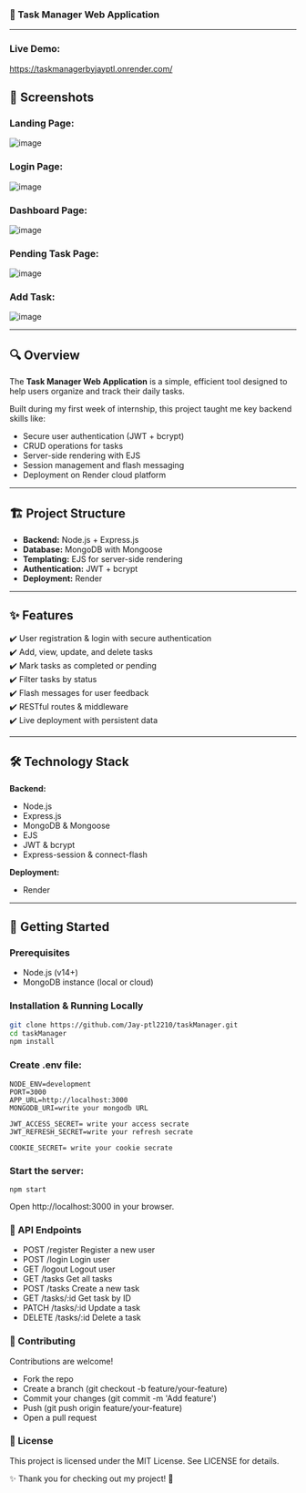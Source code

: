 ### 🚀 Task Manager Web Application

---
### Live Demo:

https://taskmanagerbyjayptl.onrender.com/

## 📸 Screenshots

### Landing Page:

![image](https://github.com/user-attachments/assets/ad0619c2-588a-4947-9cd6-8cbe14b9de6e)

### Login Page:

![image](https://github.com/user-attachments/assets/4485fb4a-6e41-4750-bfa1-21654dbd2b05)

###  Dashboard Page:

![image](https://github.com/user-attachments/assets/b89b65da-7232-4dda-9b7e-1bf1a8dfd3e2)

### Pending Task Page:

![image](https://github.com/user-attachments/assets/8df03d63-9a96-4a0b-83a0-dbe9c2784f5b)

### Add Task:

![image](https://github.com/user-attachments/assets/6fe8d93f-e4fc-4d5f-ba32-2cb7658a1145)

---

## 🔍 **Overview**

The **Task Manager Web Application** is a simple, efficient tool designed to help users organize and track their daily tasks.

Built during my first week of internship, this project taught me key backend skills like:

- Secure user authentication (JWT + bcrypt)  
- CRUD operations for tasks  
- Server-side rendering with EJS  
- Session management and flash messaging  
- Deployment on Render cloud platform

---

## 🏗️ **Project Structure**

- **Backend:** Node.js + Express.js  
- **Database:** MongoDB with Mongoose  
- **Templating:** EJS for server-side rendering  
- **Authentication:** JWT + bcrypt  
- **Deployment:** Render

---

## ✨ **Features**

✔️ User registration & login with secure authentication  
✔️ Add, view, update, and delete tasks  
✔️ Mark tasks as completed or pending  
✔️ Filter tasks by status  
✔️ Flash messages for user feedback  
✔️ RESTful routes & middleware  
✔️ Live deployment with persistent data  

---

## 🛠️ **Technology Stack**

**Backend:**  
- Node.js  
- Express.js  
- MongoDB & Mongoose  
- EJS  
- JWT & bcrypt  
- Express-session & connect-flash  

**Deployment:**  
- Render

---

## 🚀 **Getting Started**

### Prerequisites

- Node.js (v14+)  
- MongoDB instance (local or cloud)

### Installation & Running Locally
```bash
git clone https://github.com/Jay-ptl2210/taskManager.git
cd taskManager
npm install
```
### Create .env file:
 ```
NODE_ENV=development
PORT=3000
APP_URL=http://localhost:3000
MONGODB_URI=write your mongodb URL

JWT_ACCESS_SECRET= write your access secrate
JWT_REFRESH_SECRET=write your refresh secrate

COOKIE_SECRET= write your cookie secrate
```
### Start the server:
```
npm start
```
Open http://localhost:3000 in your browser.

### 🔌 API Endpoints

- POST	/register	 Register a new user
- POST	/login	 Login user
- GET	/logout	  Logout user
- GET	/tasks	 Get all tasks
- POST	/tasks	 Create a new task
- GET	/tasks/:id	Get task by ID
- PATCH	/tasks/:id	Update a task
- DELETE	/tasks/:id	Delete a task

### 🤝 Contributing
Contributions are welcome!

- Fork the repo
- Create a branch (git checkout -b feature/your-feature)
- Commit your changes (git commit -m 'Add feature')
- Push (git push origin feature/your-feature)
- Open a pull request

### 📄 License

This project is licensed under the MIT License. See LICENSE for details.

✨ Thank you for checking out my project! 🙌
